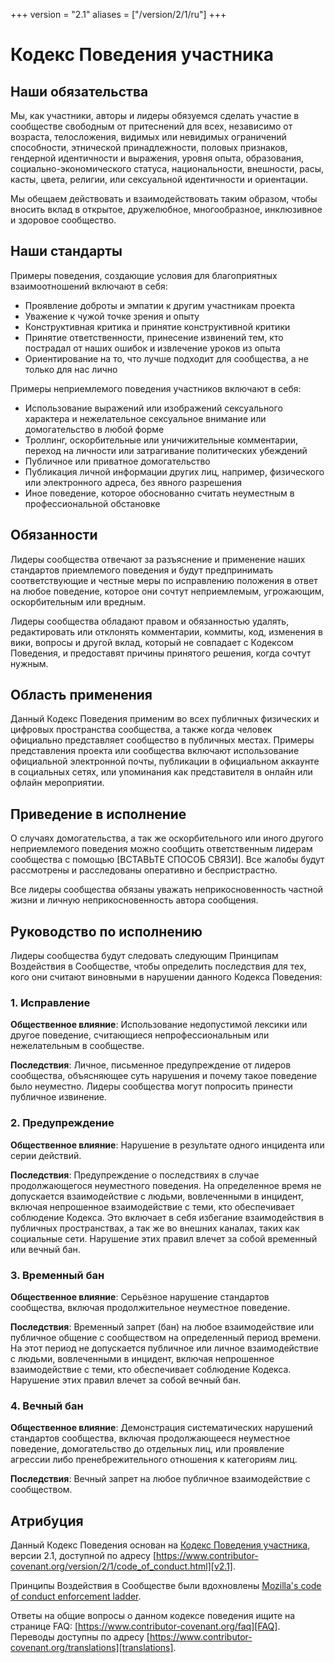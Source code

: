 +++
version = "2.1"
aliases = ["/version/2/1/ru"]
+++

# Кодекс Поведения участника

## Наши обязательства

Мы, как участники, авторы и лидеры обязуемся сделать участие в сообществе
свободным от притеснений для всех, независимо от возраста, телосложения,
видимых или невидимых ограничений способности, этнической принадлежности,
половых признаков, гендерной идентичности и выражения, уровня опыта,
образования, социально-экономического статуса, национальности, внешности,
расы, касты, цвета, религии, или сексуальной идентичности и ориентации.

Мы обещаем действовать и взаимодействовать таким образом, чтобы вносить вклад
в открытое, дружелюбное, многообразное, инклюзивное и здоровое сообщество.

## Наши стандарты

Примеры поведения, создающие условия для благоприятных взаимоотношений включают
в себя:

* Проявление доброты и эмпатии к другим участникам проекта
* Уважение к чужой точке зрения и опыту
* Конструктивная критика и принятие конструктивной критики
* Принятие ответственности, принесение извинений тем, кто пострадал от наших
  ошибок и извлечение уроков из опыта
* Ориентирование на то, что лучше подходит для сообщества, а не только для нас
  лично

Примеры неприемлемого поведения участников включают в себя:

* Использование выражений или изображений сексуального характера и нежелательное
  сексуальное внимание или домогательство в любой форме
* Троллинг, оскорбительные или уничижительные комментарии, переход на личности
  или затрагивание политических убеждений
* Публичное или приватное домогательство
* Публикация личной информации других лиц, например, физического или
  электронного адреса, без явного разрешения
* Иное поведение, которое обоснованно считать неуместным в профессиональной
  обстановке

## Обязанности

Лидеры сообщества отвечают за разъяснение и применение наших стандартов
приемлемого поведения и будут предпринимать соответствующие и честные меры по
исправлению положения в ответ на любое поведение, которое они сочтут
неприемлемым, угрожающим, оскорбительным или вредным.

Лидеры сообщества обладают правом и обязанностью удалять, редактировать или
отклонять комментарии, коммиты, код, изменения в вики, вопросы и другой вклад,
который не совпадает с Кодексом Поведения, и предоставят причины принятого
решения, когда сочтут нужным.

## Область применения

Данный Кодекс Поведения применим во всех публичных физических и цифровых
пространства сообщества, а также когда человек официально представляет
сообщество в публичных местах. Примеры представления проекта или сообщества
включают использование официальной электронной почты, публикации в официальном
аккаунте в социальных сетях, или упоминания как представителя в онлайн или офлайн
мероприятии.

## Приведение в исполнение

О случаях домогательства, а так же оскорбительного или иного другого неприемлемого
поведения можно сообщить ответственным лидерам сообщества с помощью
[ВСТАВЬТЕ СПОСОБ СВЯЗИ].
Все жалобы будут рассмотрены и расследованы оперативно и беспристрастно.

Все лидеры сообщества обязаны уважать неприкосновенность частной жизни и личную
неприкосновенность автора сообщения.

## Руководство по исполнению

Лидеры сообщества будут следовать следующим Принципам Воздействия в Сообществе,
чтобы определить последствия для тех, кого они считают виновными в нарушении
данного Кодекса Поведения:

### 1. Исправление

**Общественное влияние**: Использование недопустимой лексики или другое
поведение, считающиеся непрофессиональным или нежелательным в сообществе.

**Последствия**: Личное, письменное предупреждение от лидеров сообщества,
объясняющее суть нарушения и почему такое поведение было неуместно. Лидеры
сообщества могут попросить принести публичное извинение.

### 2. Предупреждение

**Общественное влияние**: Нарушение в результате одного инцидента или серии
действий.

**Последствия**: Предупреждение о последствиях в случае продолжающегося
неуместного поведения. На определенное время не допускается взаимодействие с
людьми, вовлеченными в инцидент, включая непрошенное взаимодействие с теми, кто
обеспечивает соблюдение Кодекса. Это включает в себя избегание взаимодействия в
публичных пространствах, а так же во внешних каналах, таких как социальные сети.
Нарушение этих правил влечет за собой временный или вечный бан.

### 3. Временный бан

**Общественное влияние**: Серьёзное нарушение стандартов сообщества,
включая продолжительное неуместное поведение.

**Последствия**: Временный запрет (бан) на любое взаимодействие 
или публичное общение с сообществом на определенный период времени.
На этот период не допускается публичное или личное взаимодействие с людьми,
вовлеченными в инцидент, включая непрошенное взаимодействие 
с теми, кто обеспечивает соблюдение Кодекса.
Нарушение этих правил влечет за собой вечный бан.

### 4. Вечный бан

**Общественное влияние**: Демонстрация систематических нарушений стандартов
сообщества, включая продолжающееся неуместное поведение, домогательство до
отдельных лиц, или проявление агрессии либо пренебрежительного отношения к
категориям лиц.

**Последствия**: Вечный запрет на любое публичное взаимодействие с сообществом.

## Атрибуция

Данный Кодекс Поведения основан на [Кодекс Поведения участника][homepage],
версии 2.1, доступной по адресу
[https://www.contributor-covenant.org/version/2/1/code_of_conduct.html][v2.1].

Принципы Воздействия в Сообществе были вдохновлены
[Mozilla's code of conduct enforcement ladder][Mozilla CoC].

Ответы на общие вопросы о данном кодексе поведения ищите на странице FAQ:
[https://www.contributor-covenant.org/faq][FAQ]. Переводы доступны по адресу
[https://www.contributor-covenant.org/translations][translations].

[homepage]: https://www.contributor-covenant.org
[v2.1]: https://www.contributor-covenant.org/version/2/1/code_of_conduct.html
[Mozilla CoC]: https://github.com/mozilla/diversity
[FAQ]: https://www.contributor-covenant.org/faq
[translations]: https://www.contributor-covenant.org/translations
